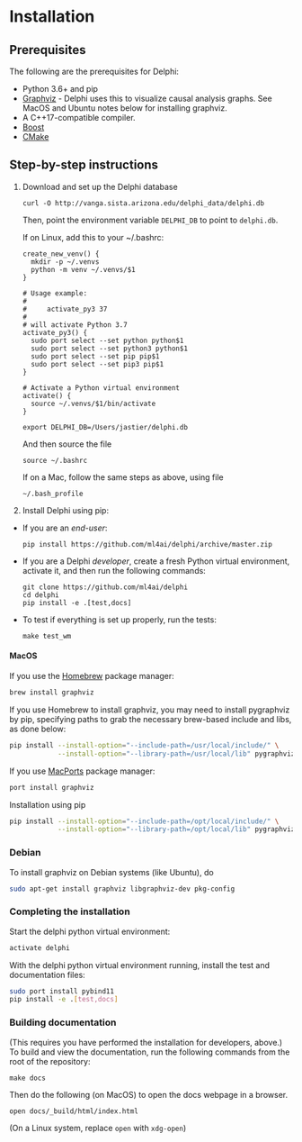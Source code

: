 # Installation

## Prerequisites

The following are the prerequisites for Delphi:

- Python 3.6+ and pip
- [Graphviz](https://www.graphviz.org/download/) - Delphi uses this to
  visualize causal analysis graphs. See MacOS and Ubuntu notes below
  for installing graphviz.
- A C++17-compatible compiler.
- [Boost](https://www.boost.org)
- [CMake](https://cmake.org)

## Step-by-step instructions

1. Download and set up the Delphi database
   ```
   curl -O http://vanga.sista.arizona.edu/delphi_data/delphi.db
   ```
   
   

   Then, point the environment variable `DELPHI_DB` to point to `delphi.db`.
   
   If on Linux, add this to your ~/.bashrc:
 
   ```
   create_new_venv() {
     mkdir -p ~/.venvs
     python -m venv ~/.venvs/$1
   }

   # Usage example:
   #
   #     activate_py3 37
   #
   # will activate Python 3.7
   activate_py3() {
     sudo port select --set python python$1
     sudo port select --set python3 python$1
     sudo port select --set pip pip$1
     sudo port select --set pip3 pip$1
   }

   # Activate a Python virtual environment
   activate() {
     source ~/.venvs/$1/bin/activate
   }
   
   export DELPHI_DB=/Users/jastier/delphi.db
   ```
   
   And then source the file
   
   ```
   source ~/.bashrc
   ```

   If on a Mac, follow the same steps as above, using file 
   
   ```
   ~/.bash_profile
   ```

2. Install Delphi using pip:
  - If you are an _end-user_:
    ```
    pip install https://github.com/ml4ai/delphi/archive/master.zip
    ```
  - If you are a Delphi _developer_, create a fresh Python virtual environment,
    activate it, and then run the following commands:
    ```
    git clone https://github.com/ml4ai/delphi
    cd delphi
    pip install -e .[test,docs]
    ```
  - To test if everything is set up properly, run the tests:
    ```
    make test_wm
    ```


#### MacOS

If you use the [Homebrew](https://brew.sh) package manager:

```bash
brew install graphviz
``` 

If you use Homebrew to install graphviz, you may need to install pygraphviz by pip, specifying paths to grab
the necessary brew-based include and libs, as done below:

```bash
pip install --install-option="--include-path=/usr/local/include/" \
            --install-option="--library-path=/usr/local/lib" pygraphviz
```

If you use [MacPorts](https://www.macports.org/install.php) package manager:

```bash
port install graphviz
``` 
Installation using pip

```bash
pip install --install-option="--include-path=/opt/local/include/" \
            --install-option="--library-path=/opt/local/lib" pygraphviz
```



### Debian

To install graphviz on Debian systems (like Ubuntu), do

```bash
sudo apt-get install graphviz libgraphviz-dev pkg-config
```

### Completing the installation

Start the delphi python virtual environment:

```bash
activate delphi
```

With the delphi python virtual environment running, install the test and documentation files:

```bash
sudo port install pybind11
pip install -e .[test,docs]
```

### Building documentation

(This requires you have performed the installation for developers, above.) 
To build and view the documentation, run the following commands from the root of
the repository:

```
make docs
```

Then do the following (on MacOS) to open the docs webpage in a browser.

```
open docs/_build/html/index.html
```

(On a Linux system, replace `open` with `xdg-open`)
